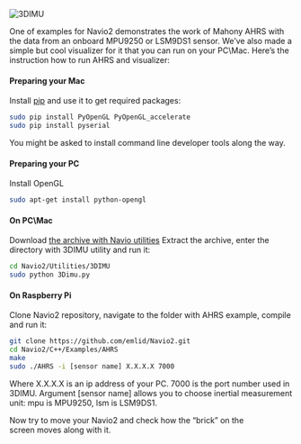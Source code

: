 ![3DIMU](http://www.emlid.com/wp-content/uploads/2014/10/3DIMU.png)

One of examples for Navio2 demonstrates the work of Mahony AHRS with the data from an onboard MPU9250 or LSM9DS1 sensor. We’ve also made a simple but cool visualizer for it that you can run on your PC\Mac. Here’s the instruction how to run AHRS and visualizer:

#### Preparing your Mac

Install [pip](https://pip.pypa.io/en/latest/installing.html) and use it to get required packages:

```bash
sudo pip install PyOpenGL PyOpenGL_accelerate
sudo pip install pyserial
```

You might be asked to install command line developer tools along the way.

#### Preparing your PC

Install OpenGL
```bash
sudo apt-get install python-opengl
```

#### On PC\Mac

Download [the archive with Navio utilities](https://github.com/emlid/Navio2/archive/master.zip)
Extract the archive, enter the directory with 3DIMU utility and run it:

```bash
cd Navio2/Utilities/3DIMU
sudo python 3Dimu.py
```
#### On Raspberry Pi

Clone Navio2 repository, navigate to the folder with AHRS example, compile and run it:

```bash
git clone https://github.com/emlid/Navio2.git
cd Navio2/C++/Examples/AHRS
make
sudo ./AHRS -i [sensor name] X.X.X.X 7000
```

Where X.X.X.X is an ip address of your PC. 7000 is the port number used in 3DIMU. Argument [sensor name] allows you to choose inertial measurement unit: mpu is MPU9250, lsm is LSM9DS1.

Now try to move your Navio2 and check how the “brick” on the screen moves along with it.
